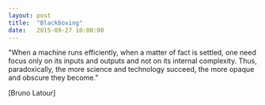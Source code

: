 ```yaml
---
layout: post
title:  "Blackboxing"
date:   2015-09-27 10:00:00
---
```

"When a machine runs efficiently, when a matter of fact is settled, one need focus only on its inputs and outputs and not on its internal complexity. Thus, paradoxically, the more science and technology succeed, the more opaque and obscure they become."

[Bruno Latour]